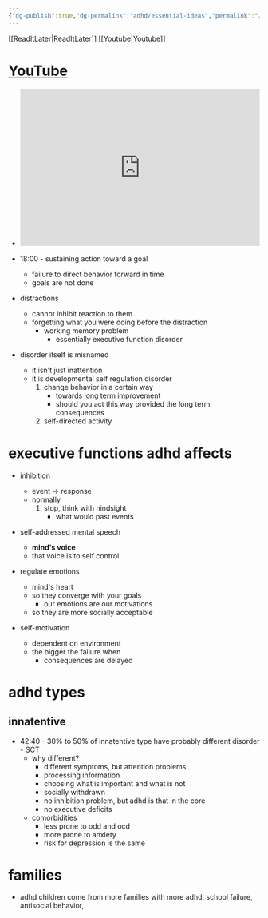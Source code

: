 ```yaml
---
{"dg-publish":true,"dg-permalink":"adhd/essential-ideas","permalink":"/adhd/essential-ideas/","dgHomeLink":false,"dgPassFrontmatter":false}
---
```



[[ReadItLater|ReadItLater]] [[Youtube|Youtube]]

# [YouTube](https://www.youtube.com/watch?v=SCAGc-rkIfo)

- <iframe width="100%" height="315" src="https://www.youtube.com/embed/SCAGc-rkIfo" title="YouTube video player" frameborder="0" allow="accelerometer; autoplay; clipboard-write; encrypted-media; gyroscope; picture-in-picture" allowfullscreen></iframe>
- 18:00 - sustaining action toward a goal
	- failure to direct behavior forward in time
	- goals are not done

- distractions
	- cannot inhibit reaction to them
	- forgetting what you were doing before the distraction
		- working memory problem
			- essentially executive function disorder

- disorder itself is misnamed
	- it isn't just inattention
	- it is developmental self regulation disorder
		1. change behavior in a certain way
			- towards long term improvement
			- should you act this way provided the long term consequences
		2. self-directed activity

# executive functions adhd affects
- inhibition
	- event -> response
	- normally
		1. stop, think with hindsight
			- what would past events 
- self-addressed mental speech
	- **mind's voice**
	- that voice is to self control

- regulate emotions
	- mind's heart
	- so they converge with your goals
		- our emotions are our motivations
	- so they are more socially acceptable

- self-motivation
	- dependent on environment
	- the bigger the failure when
		- consequences are delayed

# adhd types

## innatentive
- 42:40 - 30% to 50% of innatentive type have probably different disorder - SCT
	- why different?
		- different symptoms, but attention problems
		- processing information
		- choosing what is important and what is not
		- socially withdrawn
		- no inhibition problem, but adhd is that in the core
		- no executive deficits
	- comorbidities
		- less prone to odd and ocd
		- more prone to anxiety
		- risk for depression is the same



# families
- adhd children come from more families with more adhd, school failure, antisocial behavior,

